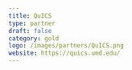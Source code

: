 ```yaml
---
title: QuICS
type: partner
draft: false
category: gold
logo: /images/partners/QuICS.png
website: https://quics.umd.edu/
---
```

